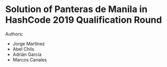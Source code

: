 # Solution of Panteras de Manila in HashCode 2019 Qualification Round

Authors:
* Jorge Martínez
* Abel Chils
* Adrián García
* Marcos Canales
